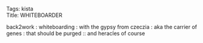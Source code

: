 Tags: kista  
Title: WHITEBOARDER  
  
back2work : whiteboarding : with the gypsy from czeczia : aka the carrier of genes : that should be purged :: and heracles of course  
